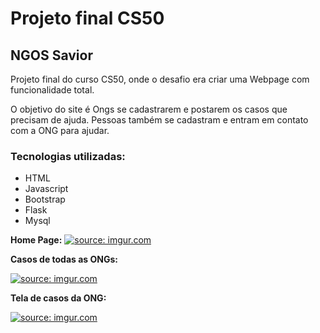 <h1>Projeto final CS50 </h1>

<h2>NGOS Savior</h2>

Projeto final do curso CS50, onde o desafio era criar uma Webpage com funcionalidade total.


O objetivo do site é Ongs se cadastrarem e postarem os casos que precisam de ajuda. Pessoas também se cadastram e entram em contato com a ONG para ajudar.



<h3>Tecnologias utilizadas:</h3>

* HTML
* Javascript
* Bootstrap
* Flask
* Mysql

<b>Home Page:</b>
<a href="https://imgur.com/zASG93Z"><img src="https://i.imgur.com/zASG93Z.png?1" title="source: imgur.com" /></a>

<b>Casos de todas as ONGs:</b>

<a href="https://imgur.com/wLUEoGh"><img src="https://i.imgur.com/wLUEoGh.png" title="source: imgur.com" /></a>

<b>Tela de casos da ONG:</b>

<a href="https://imgur.com/bx5PdNc"><img src="https://i.imgur.com/bx5PdNc.png" title="source: imgur.com" /></a>
